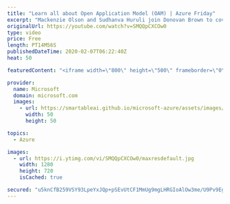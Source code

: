 ```yaml
---
title: "Learn all about Open Application Model (OAM) | Azure Friday"
excerpt: "Mackenzie Olson and Sudhanva Huruli join Donovan Brown to cover the core concepts of the Open Application Model (OAM). OAM is a platform-agnostic open source specification that defines cloud native applications built and maintained by some of the largest teams at Microsoft and Alibaba Cloud. OAM is designed"
originalUrl: https://youtube.com/watch?v=SMQQpCXCOw0
type: video
price: Free
length: PT14M56S
publishedDateTime: 2020-02-07T06:22:40Z
heat: 50

featuredContent: "<iframe width=\"800\" height=\"500\" frameborder=\"0\" src=\"https://www.youtube.com/embed/SMQQpCXCOw0\" allow=\"accelerometer; autoplay; encrypted-media; gyroscope; picture-in-picture\" allowfullscreen></iframe>"

provider:
  name: Microsoft
  domain: microsoft.com
  images:
    - url: https://smartableai.github.io/microsoft-azure/assets/images/organizations/microsoft.com-50x50.jpg
      width: 50
      height: 50

topics:
  - Azure

images:
  - url: https://i.ytimg.com/vi/SMQQpCXCOw0/maxresdefault.jpg
    width: 1280
    height: 720
    isCached: true

secured: "u5knCfB259VSY93LpeYxJQp+pSEvUtCF1MmUg9mgLHRGIoAlOw3me/U9Pv9EgdWtshkK5KznDWlILuTBJXqMNiCBzEKuSsaji8ad1REA7QuFfy0eBxh+nkeRpsFjuPJr+JD5ZtwU21om4CHBxEb0qLo+xbypwq4YW7F5JtylfyzLgt47nblP0x7Eq/KZErzovSg0WfJWQmMLXXc18/vHhnukXKHJLyMKFs9w/ynZrzYnXJOW3kLPJ9PF7V5N1pAq9iSJJW3Eexs5xuzeMW/W0BrVK/FJd+cO+0ORMa5KKlmEOR5UGyMx5E5DYQe+EHoA6MTAib0x4i2fvtXQrePHvaxRuRg9Q9TuN/fV34x/RsE673K6f9WTr0r3gXBl0TtpeejJfyaJhqyQsJ1UDLAFh/P5PODSkCYp+Djkx7W/t94=;b1vP+CK+4mJF7n9/odL6ag=="
---
```


